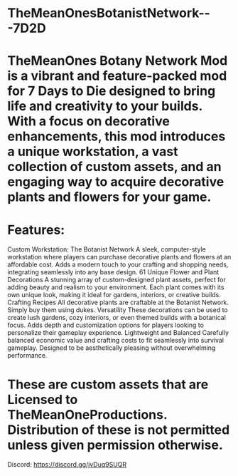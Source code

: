 # TheMeanOnesBotanistNetwork---7D2D

# TheMeanOnes Botany Network Mod  is a vibrant and feature-packed mod for 7 Days to Die designed to bring life and creativity to your builds. With a focus on decorative enhancements, this mod introduces a unique workstation, a vast collection of custom assets, and an engaging way to acquire decorative plants and flowers for your game.


# Features:
Custom Workstation: The Botanist Network
A sleek, computer-style workstation where players can purchase decorative plants and flowers at an affordable cost.
Adds a modern touch to your crafting and shopping needs, integrating seamlessly into any base design.
61 Unique Flower and Plant Decorations
A stunning array of custom-designed plant assets, perfect for adding beauty and realism to your environment.
Each plant comes with its own unique look, making it ideal for gardens, interiors, or creative builds.
Crafting Recipes
All decorative plants are craftable at the Botanist Network. 
Simply buy them using dukes. 
Versatility
These decorations can be used to create lush gardens, cozy interiors, or even themed builds with a botanical focus.
Adds depth and customization options for players looking to personalize their gameplay experience.
Lightweight and Balanced
Carefully balanced economic value and crafting costs to fit seamlessly into survival gameplay.
Designed to be aesthetically pleasing without overwhelming performance.

# These are custom assets that are Licensed to TheMeanOneProductions. Distribution of these is not permitted unless given permission otherwise.

Discord:
https://discord.gg/jvDuq9SUQR

